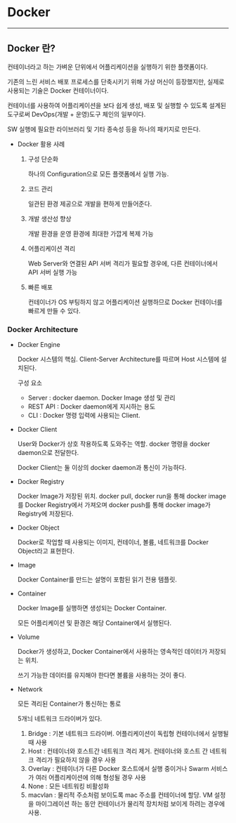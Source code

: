 # Docker

---

## Docker 란?

컨테이너라고 하는 가벼운 단위에서 어플리케이션을 실행하기 위한 플랫폼이다.

기존의 느린 서비스 배포 프로세스를 단축시키기 위해 가상 머신이 등장했지만, 실제로 사용되는 기술은 Docker 컨테이너이다.

컨테이너를 사용하여 어플리케이션을 보다 쉽게 생성, 배포 및 실행할 수 있도록 설계된 도구로써 DevOps(개발 + 운영)도구 체인의 일부이다.

SW 실행에 필요한 라이브러리 및 기타 종속성 등을 하나의 패키지로 만든다.

- Docker 활용 사례

  1. 구성 단순화

     하나의 Configuration으로 모든 플랫폼에서 실행 가능.

  2. 코드 관리

     일관된 환경 제공으로 개발을 편하게 만들어준다.

  3. 개발 생산성 향상

     개발 환경을 운영 환경에 최대한 가깝게 복제 가능

  4. 어플리케이션 격리

     Web Server와 연결된 API 서버 격리가 필요할 경우에, 다른 컨테이너에서 API 서버 실행 가능

  5. 빠른 배포

     컨테이너가 OS 부팅하지 않고 어플리케이션 실행하므로 Docker 컨테이너를 빠르게 만들 수 있다.

### Docker Architecture

- Docker Engine

  Docker 시스템의 핵심. Client-Server Architecture를 따르며 Host 시스템에 설치된다.

  구성 요소

  - Server : docker daemon. Docker Image 생성 및 관리
  - REST API : Docker daemon에게 지시하는 용도
  - CLI : Docker 명령 입력에 사용되는 Client.

- Docker Client

  User와 Docker가 상호 작용하도록 도와주는 역할. docker 명령을 docker daemon으로 전달한다.

  Docker Client는 둘 이상의 docker daemon과 통신이 가능하다.

- Docker Registry

  Docker Image가 저장된 위치. docker pull, docker run을 통해 docker image를 Docker Registry에서 가져오며 docker push를 통해 docker image가 Registry에 저장된다.

- Docker Object

  Docker로 작업할 때 사용되는 이미지, 컨테이너, 볼륨, 네트워크를 Docker Object라고 표현한다.

- Image

  Docker Container를 만드는 설명이 포함된 읽기 전용 템플릿.

- Container

  Docker Image를 실행하면 생성되는 Docker Container.

  모든 어플리케이션 및 환경은 해당 Container에서 실행된다.

- Volume

  Docker가 생성하고, Docker Container에서 사용하는 영속적인 데이터가 저장되는 위치.

  쓰기 가능한 데이터를 유지해야 한다면 볼륨을 사용하는 것이 좋다.

- Network

  모든 격리된 Container가 통신하는 통로

  5개늬 네트워크 드라이버가 있다.

  1. Bridge : 기본 네트워크 드라이버. 어플리케이션이 독립형 컨테이너에서 실행될 때 사용
  2. Host : 컨테이너와 호스트간 네트워크 격리 제거. 컨테이너와 호스트 간 네트워크 격리가 필요하지 않을 경우 사용
  3. Overlay : 컨테이너가 다른 Docker 호스트에서 실행 중이거나 Swarm 서비스가 여러 어플리케이션에 의해 형성될 경우 사용
  4. None : 모든 네트워킹 비활성화
  5. macvlan : 물리적 주소처럼 보이도록 mac 주소를 컨테이너에 할당. VM 설정을 마이그레이션 하는 동안 컨테이너가 물리적 장치처럼 보이게 하려는 경우에 사용.
